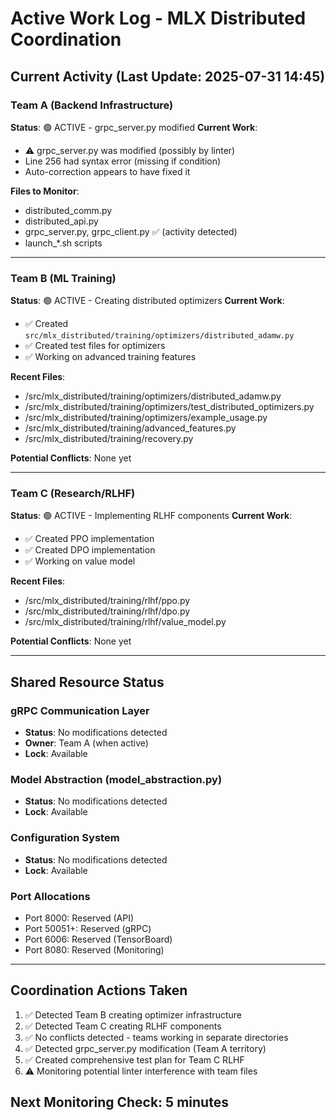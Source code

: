 # Active Work Log - MLX Distributed Coordination

## Current Activity (Last Update: 2025-07-31 14:45)

### Team A (Backend Infrastructure)
**Status**: 🟢 ACTIVE - grpc_server.py modified
**Current Work**:
- ⚠️ grpc_server.py was modified (possibly by linter)
- Line 256 had syntax error (missing if condition)
- Auto-correction appears to have fixed it

**Files to Monitor**:
- distributed_comm.py
- distributed_api.py
- grpc_server.py, grpc_client.py ✅ (activity detected)
- launch_*.sh scripts

---

### Team B (ML Training) 
**Status**: 🟢 ACTIVE - Creating distributed optimizers
**Current Work**:
- ✅ Created `src/mlx_distributed/training/optimizers/distributed_adamw.py`
- ✅ Created test files for optimizers
- ✅ Working on advanced training features

**Recent Files**:
- /src/mlx_distributed/training/optimizers/distributed_adamw.py
- /src/mlx_distributed/training/optimizers/test_distributed_optimizers.py
- /src/mlx_distributed/training/optimizers/example_usage.py
- /src/mlx_distributed/training/advanced_features.py
- /src/mlx_distributed/training/recovery.py

**Potential Conflicts**: None yet

---

### Team C (Research/RLHF)
**Status**: 🟢 ACTIVE - Implementing RLHF components
**Current Work**:
- ✅ Created PPO implementation
- ✅ Created DPO implementation  
- ✅ Working on value model

**Recent Files**:
- /src/mlx_distributed/training/rlhf/ppo.py
- /src/mlx_distributed/training/rlhf/dpo.py
- /src/mlx_distributed/training/rlhf/value_model.py

**Potential Conflicts**: None yet

---

## Shared Resource Status

### gRPC Communication Layer
- **Status**: No modifications detected
- **Owner**: Team A (when active)
- **Lock**: Available

### Model Abstraction (model_abstraction.py)
- **Status**: No modifications detected
- **Lock**: Available

### Configuration System
- **Status**: No modifications detected
- **Lock**: Available

### Port Allocations
- Port 8000: Reserved (API)
- Port 50051+: Reserved (gRPC)
- Port 6006: Reserved (TensorBoard)
- Port 8080: Reserved (Monitoring)

---

## Coordination Actions Taken
1. ✅ Detected Team B creating optimizer infrastructure
2. ✅ Detected Team C creating RLHF components
3. ✅ No conflicts detected - teams working in separate directories
4. ✅ Detected grpc_server.py modification (Team A territory)
5. ✅ Created comprehensive test plan for Team C RLHF
6. ⚠️ Monitoring potential linter interference with team files

## Next Monitoring Check: 5 minutes